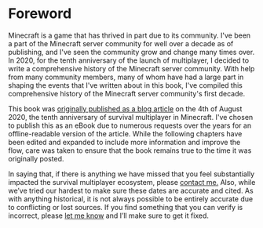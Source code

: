 # Foreword

Minecraft is a game that has thrived in part due to its community. I've been a part of the Minecraft server community for well over a decade as of publishing, and I've seen the community grow and change many times over. In 2020, for the tenth anniversary of the launch of multiplayer, I decided to write a comprehensive history of the Minecraft server community. With help from many community members, many of whom have had a large part in shaping the events that I've written about in this book, I've compiled this comprehensive history of the Minecraft server community's first decade.

This book was [originally published as a blog article](https://madelinemiller.dev/blog/decade-of-minecraft-multiplayer/) on the 4th of August 2020, the tenth anniversary of survival multiplayer in Minecraft. I've chosen to publish this as an eBook due to numerous requests over the years for an offline-readable version of the article. While the following chapters have been edited and expanded to include more information and improve the flow, care was taken to ensure that the book remains true to the time it was originally posted.

In saying that, if there is anything we have missed that you feel substantially impacted the survival multiplayer ecosystem, please [contact me.](https://madelinemiller.dev/contact/) Also, while we’ve tried our hardest to make sure these dates are accurate and cited. As with anything historical, it is not always possible to be entirely accurate due to conflicting or lost sources. If you find something that you can verify is incorrect, please [let me know](https://madelinemiller.dev/contact/) and I’ll make sure to get it fixed.
